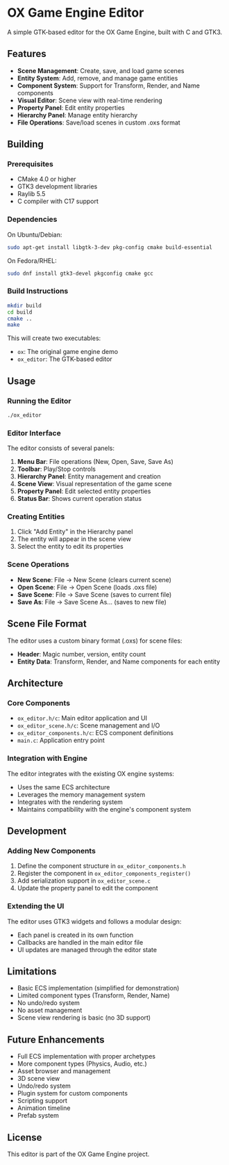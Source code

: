 # OX Game Engine Editor

A simple GTK-based editor for the OX Game Engine, built with C and GTK3.

## Features

- **Scene Management**: Create, save, and load game scenes
- **Entity System**: Add, remove, and manage game entities
- **Component System**: Support for Transform, Render, and Name components
- **Visual Editor**: Scene view with real-time rendering
- **Property Panel**: Edit entity properties
- **Hierarchy Panel**: Manage entity hierarchy
- **File Operations**: Save/load scenes in custom .oxs format

## Building

### Prerequisites

- CMake 4.0 or higher
- GTK3 development libraries
- Raylib 5.5
- C compiler with C17 support

### Dependencies

On Ubuntu/Debian:
```bash
sudo apt-get install libgtk-3-dev pkg-config cmake build-essential
```

On Fedora/RHEL:
```bash
sudo dnf install gtk3-devel pkgconfig cmake gcc
```

### Build Instructions

```bash
mkdir build
cd build
cmake ..
make
```

This will create two executables:
- `ox`: The original game engine demo
- `ox_editor`: The GTK-based editor

## Usage

### Running the Editor

```bash
./ox_editor
```

### Editor Interface

The editor consists of several panels:

1. **Menu Bar**: File operations (New, Open, Save, Save As)
2. **Toolbar**: Play/Stop controls
3. **Hierarchy Panel**: Entity management and creation
4. **Scene View**: Visual representation of the game scene
5. **Property Panel**: Edit selected entity properties
6. **Status Bar**: Shows current operation status

### Creating Entities

1. Click "Add Entity" in the Hierarchy panel
2. The entity will appear in the scene view
3. Select the entity to edit its properties

### Scene Operations

- **New Scene**: File → New Scene (clears current scene)
- **Open Scene**: File → Open Scene (loads .oxs file)
- **Save Scene**: File → Save Scene (saves to current file)
- **Save As**: File → Save Scene As... (saves to new file)

## Scene File Format

The editor uses a custom binary format (.oxs) for scene files:

- **Header**: Magic number, version, entity count
- **Entity Data**: Transform, Render, and Name components for each entity

## Architecture

### Core Components

- `ox_editor.h/c`: Main editor application and UI
- `ox_editor_scene.h/c`: Scene management and I/O
- `ox_editor_components.h/c`: ECS component definitions
- `main.c`: Application entry point

### Integration with Engine

The editor integrates with the existing OX engine systems:
- Uses the same ECS architecture
- Leverages the memory management system
- Integrates with the rendering system
- Maintains compatibility with the engine's component system

## Development

### Adding New Components

1. Define the component structure in `ox_editor_components.h`
2. Register the component in `ox_editor_components_register()`
3. Add serialization support in `ox_editor_scene.c`
4. Update the property panel to edit the component

### Extending the UI

The editor uses GTK3 widgets and follows a modular design:
- Each panel is created in its own function
- Callbacks are handled in the main editor file
- UI updates are managed through the editor state

## Limitations

- Basic ECS implementation (simplified for demonstration)
- Limited component types (Transform, Render, Name)
- No undo/redo system
- No asset management
- Scene view rendering is basic (no 3D support)

## Future Enhancements

- Full ECS implementation with proper archetypes
- More component types (Physics, Audio, etc.)
- Asset browser and management
- 3D scene view
- Undo/redo system
- Plugin system for custom components
- Scripting support
- Animation timeline
- Prefab system

## License

This editor is part of the OX Game Engine project.